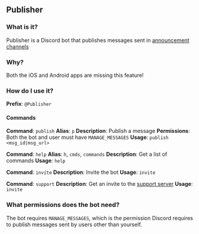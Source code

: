 ## Publisher
### What is it?
Publisher is a Discord bot that publishes messages sent in [announcement channels](https://support.discord.com/hc/en-us/articles/360032008192-Announcement-Channels-)

### Why?
Both the iOS and Android apps are missing this feature!

### How do I use it?
**Prefix**: `@Publisher`

#### Commands
**Command**: `publish`
**Alias**: `p`
**Description**: Publish a message
**Permissions**: Both the bot and user must have `MANAGE_MESSAGES`
**Usage**: `publish <msg_id|msg_url>`

**Command**: `help`
**Alias**: `h`, `cmds`, `commands`
**Description**: Get a list of commands
**Usage**: `help`

**Command**: `invite`
**Description**: Invite the bot
**Usage**: `invite`

**Command**: `support`
**Description**: Get an invite to the [support server](https://discord.gg/xfe9tcW)
**Usage**: `invite`

### What permissions does the bot need?
The bot requires `MANAGE_MESSAGES`, which is the permission Discord requires to publish messages sent by users other than yourself.
